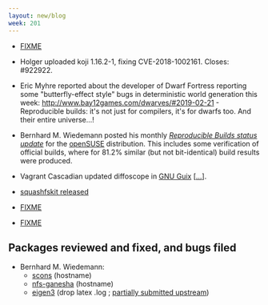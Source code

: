 ```yaml
---
layout: new/blog
week: 201
---
```


* [FIXME](https://bugs.debian.org/911356#46)

* Holger uploaded koji 1.16.2-1, fixing CVE-2018-1002161. Closes: #922922.

* Eric Myhre reported about the developer of Dwarf Fortress reporting some "butterfly-effect style" bugs in
deterministic world generation this week: http://www.bay12games.com/dwarves/#2019-02-21 - Reproducible builds: it's not just for compilers, it's for dwarfs too.  And their entire universe...!

* Bernhard M. Wiedemann posted his monthly [*Reproducible Builds status update*](https://lists.opensuse.org/opensuse-factory/2019-02/msg00599.html) for the [openSUSE](https://opensuse.org/) distribution. This includes some verification of official builds, where for 81.2% similar (but not bit-identical) build results were produced.

* Vagrant Cascadian updated diffoscope in [GNU Guix](https://www.gnu.org/software/guix/) [[...](https://git.savannah.gnu.org/cgit/guix.git/commit/?id=6dacaa70a0874662cbdabfc6df987cd5a09a518c)].

* [squashfskit released](https://bugs.debian.org/918480#42)

* [FIXME](https://github.com/sphinx-doc/sphinx/pull/6028#issuecomment-467885608)

* [FIXME](https://diff.intrinsic.com/)

## Packages reviewed and fixed, and bugs filed

* Bernhard M. Wiedemann:
    * [scons](https://github.com/SCons/scons/pull/3312) (hostname)
    * [nfs-ganesha](https://build.opensuse.org/request/show/679666) (hostname)
    * [eigen3](https://build.opensuse.org/request/show/679669) (drop latex .log ; [partially submitted upstream](https://bitbucket.org/eigen/eigen/pull-requests/598/do-not-keep-latex-logs/diff))

